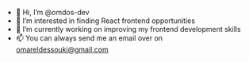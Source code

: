 - 👋 Hi, I’m @omdos-dev
- 👀 I’m interested in finding React frontend opportunities 
- 🌱 I’m currently working on improving my frontend development skills
- 📫 You can always send me an email over on omareldessouki@gmail.com

<!---
omdos-dev/omdos-dev is a ✨ special ✨ repository because its `README.md` (this file) appears on your GitHub profile.
You can click the Preview link to take a look at your changes.
--->

